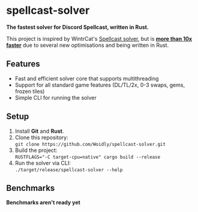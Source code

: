 # spellcast-solver

**The fastest solver for Discord Spellcast, written in Rust.**

This project is inspired by WintrCat's [Spellcast solver](https://github.com/WintrCat/spellcastsolver), but is [**more than 10x faster**](#benchmarks) due to several new optimisations and being written in Rust.

## Features

- Fast and efficient solver core that supports multithreading
- Support for all standard game features (DL/TL/2x, 0-3 swaps, gems, frozen tiles)
- Simple CLI for running the solver

## Setup

1. Install **Git** and **Rust**.
2. Clone this repository:  
   `git clone https://github.com/Woidly/spellcast-solver.git`
3. Build the project:  
   `RUSTFLAGS="-C target-cpu=native" cargo build --release`
4. Run the solver via CLI:  
   `./target/release/spellcast-solver --help`

## Benchmarks

**Benchmarks aren't ready yet**
